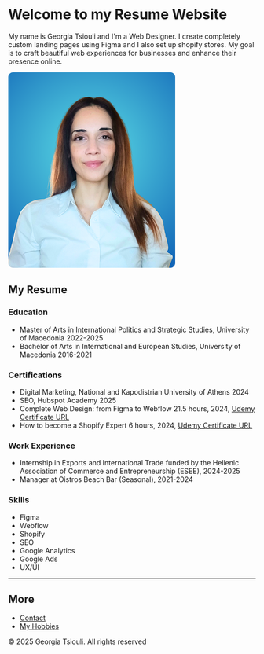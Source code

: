 <!DOCTYPE html>
<html lang="en"></html>
<head>
    <meta charset="UTF-8">
    <meta name="viewport" content="width=device-width, initial-scale=1.0">
</head>
<body>
    <h1>Welcome to my Resume Website</h1>
    <p>My name is Georgia Tsiouli and I'm a Web Designer. I create completely custom landing pages using Figma and I also set up shopify stores. My goal is to craft beautiful web experiences for businesses and enhance their presence online.</p>
    <img src="Frame-16.png" alt="My Picture">
    <h2>My Resume</h2>
    <h3>Education</h3>
    <ul>
        <li>Master of Arts in International Politics and Strategic Studies, University of Macedonia 2022-2025</li>
        <li>Bachelor of Arts in International and European Studies, University of Macedonia 2016-2021</li>
    </ul>
    <h3>Certifications</h3>
    <ul>
        <li>Digital Marketing, National and Kapodistrian University of Athens 2024</li>
        <li>SEO, Hubspot Academy 2025</li>
        <li>Complete Web Design: from Figma to Webflow 21.5 hours, 2024, <a href="https://www.udemy.com/certificate/UC-77c001a5-70a0-4b53-b089-8b780af3aeec/">Udemy Certificate URL</a></li>
        <li>How to become a Shopify Expert 6 hours, 2024, <a href="https://www.udemy.com/certificate/UC-b4af586d-b3aa-4c8c-969b-0bf9d4e1338b/">Udemy Certificate URL</a></li>
    </ul>
    <h3>Work Experience</h3>
    <ul>
        <li>Internship in Exports and International Trade funded by the Hellenic Association of Commerce and Entrepreneurship (ESEE), 2024-2025</li>
        <li>Manager at Oistros Beach Bar (Seasonal), 2021-2024</li>
    </ul>
    <h3>Skills</h3>
    <ul>
        <li>Figma</li>
        <li>Webflow</li>
        <li>Shopify</li>
        <li>SEO</li>
        <li>Google Analytics</li>
        <li>Google Ads</li>
        <li>UX/UI</li>
    </ul>
    <hr/>
    <h2>More</h2>
    <ul>
        <li><a href="../public/contact.html">Contact</a></li>
        <li><a href="../public/Hobbies.html">My Hobbies</a></li>
    </ul>
    <footer>
        <p>© 2025 Georgia Tsiouli. All rights reserved</p>
    </footer>
</body>
